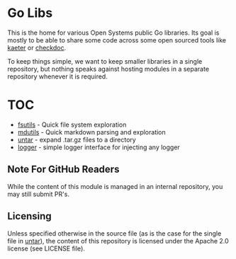 # Go Libs

This is the home for various Open Systems public Go libraries. Its goal is mostly to be able to share
some code across some open sourced tools like [kaeter](https://github.com/open-ch/kaeter) or [checkdoc](https://github.com/open-ch/checkdoc).

To keep things simple, we want to keep smaller libraries in a single repository, but nothing speaks
against hosting modules in a separate repository whenever it is required.

# TOC

 - [fsutils](./fsutils) - Quick file system exploration
 - [mdutils](./mdutils) - Quick markdown parsing and exploration
 - [untar](./untar) - expand .tar.gz files to a directory
 - [logger](./logger) - simple logger interface for injecting any logger

## Note For GitHub Readers

While the content of this module is managed in an internal repository,
you may still submit PR's.

## Licensing

Unless specified otherwise in the source file (as is the case for the single file in [untar](./untar/untar.go)),
the content of this repository is licensed under the Apache 2.0 license (see LICENSE file).
